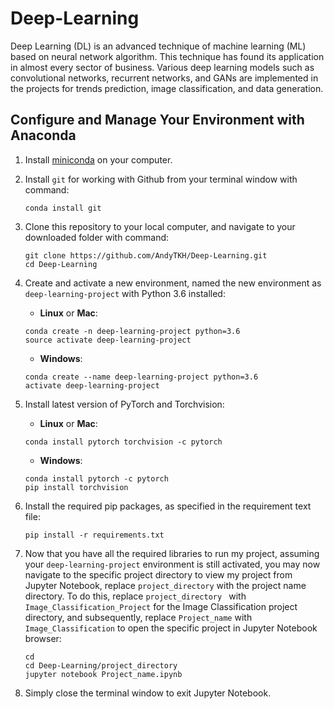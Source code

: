 # Deep-Learning 
Deep Learning (DL) is an advanced technique of machine learning (ML) based on neural network algorithm. This technique has found its application in almost every sector of business. Various deep learning models such as convolutional networks, recurrent networks, and GANs are implemented in the projects for trends prediction, image classification, and data generation.  

## Configure and Manage Your Environment with Anaconda
1. Install [miniconda](https://docs.conda.io/en/latest/miniconda.html) on your computer.
2. Install ```git``` for working with Github from your terminal window with command:  
   ``` 
   conda install git 
   ``` 
3. Clone this repository to your local computer, and navigate to your downloaded folder with command:
   ```
   git clone https://github.com/AndyTKH/Deep-Learning.git                                                          
   cd Deep-Learning
   ```
4. Create and activate a new environment, named the new environment as `deep-learning-project` with Python 3.6 installed:
   
   - __Linux__ or __Mac__: 
	```
	conda create -n deep-learning-project python=3.6
	source activate deep-learning-project
	```
	- __Windows__: 
	```
	conda create --name deep-learning-project python=3.6
	activate deep-learning-project
	```
5. Install latest version of PyTorch and Torchvision:
   - __Linux__ or __Mac__: 
	```
	conda install pytorch torchvision -c pytorch 
	```
	- __Windows__: 
	```
	conda install pytorch -c pytorch
	pip install torchvision
	```
6. Install the required pip packages, as specified in the requirement text file: 
   ```
   pip install -r requirements.txt
   ```
7. Now that you have all the required libraries to run my project, assuming your `deep-learning-project` environment is still activated, you may now navigate to the specific project directory to view my project from Jupyter Notebook, replace ```project_directory``` with the project name directory. To do this, replace ```project_directory ``` with ```Image_Classification_Project``` for the Image Classification project directory, and subsequently, replace `Project_name` with ```Image_Classification``` to open the specific project in Jupyter Notebook browser:
   ```
   cd
   cd Deep-Learning/project_directory
   jupyter notebook Project_name.ipynb
   ```
8. Simply close the terminal window to exit Jupyter Notebook.    
